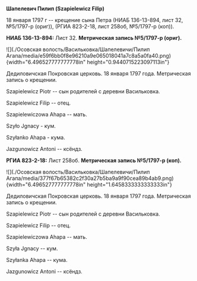 **Шапелевич Пилип (Szapielewicz Filip)**

18 января 1797 г -- крещение сына Петра (НИАБ 136-13-894, лист 32,
№5/1797-р (ориг)), (РГИА 823-2-18, лист 258об, №5/1797-р (коп)).

**НИАБ 136-13-894:** Лист 32. **Метрическая запись №5/1797-р (ориг).**

![](./Осовская волость/Васильковка/Шапелевичи/Пилип Агапа/media/e59f6bb0f8e96210a9e065018041a7c8a5a0fa40.png){width="6.496527777777778in"
height="0.9440715223097113in"}

Дедиловичская Покровская церковь. 18 января 1797 года. Метрическая
запись о крещении.

Szapielewicz Piotr -- сын родителей с деревни Васильковка.

Szapielewicz Filip -- отец.

Szapielewiczowa Ahapa -- мать.

Szyło Jgnacy - кум.

Szyłanko Ahapa - кума.

Jazgunowicz Antoni -- ксёндз.

**РГИА 823-2-18:** Лист 258об. **Метрическая запись №5/1797-р (коп).**

![](./Осовская волость/Васильковка/Шапелевичи/Пилип Агапа/media/377f67b65382c2f30a27b5ba9a9f90cea89b4ab9.png){width="6.496527777777778in"
height="1.6458333333333333in"}

Дедиловичская Покровская церковь. 18 января 1797 года. Метрическая
запись о крещении.

Szapielewicz Piotr -- сын родителей с деревни Васильковка.

Szapielewicz Filip -- отец.

Szapielewiczowa Ahapa -- мать.

Szyła Jgnacy -- кум.

Szyłanka Ahapa -- кума.

Jazgunowicz Antoni -- ксёндз.
